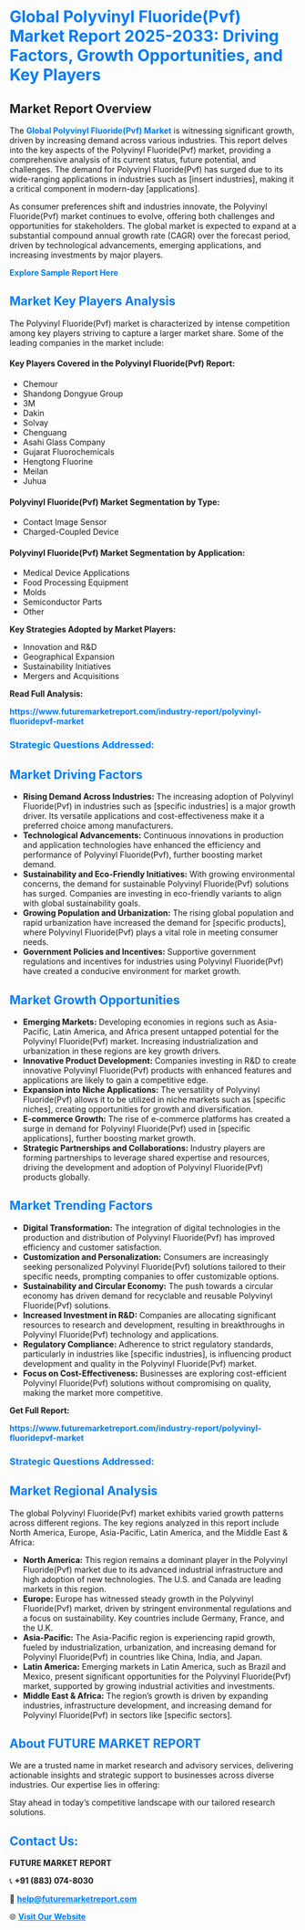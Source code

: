 <h1 style="color: #007BFF;">Global Polyvinyl Fluoride(Pvf) Market Report 2025-2033: Driving Factors, Growth Opportunities, and Key Players</h1>

<section id="overview">
<h2>Market Report Overview</h2>
<p>The <a href="https://www.futuremarketreport.com/industry-report/polyvinyl-fluoridepvf-market" style="color: #007BFF; text-decoration: none;"><strong>Global Polyvinyl Fluoride(Pvf) Market</strong></a> is witnessing significant growth, driven by increasing demand across various industries. This report delves into the key aspects of the Polyvinyl Fluoride(Pvf) market, providing a comprehensive analysis of its current status, future potential, and challenges. The demand for Polyvinyl Fluoride(Pvf) has surged due to its wide-ranging applications in industries such as [insert industries], making it a critical component in modern-day [applications].</p>
<p>As consumer preferences shift and industries innovate, the Polyvinyl Fluoride(Pvf) market continues to evolve, offering both challenges and opportunities for stakeholders. The global market is expected to expand at a substantial compound annual growth rate (CAGR) over the forecast period, driven by technological advancements, emerging applications, and increasing investments by major players.</p>
</section>

<section id="overview">
<p><a href="https://www.futuremarketreport.com/request-sample/reportId=29543" style="color: #007BFF; text-decoration: none;"><strong>Explore Sample Report Here</strong></a></p>
</section>

<section id="key-players">
<h2 style="color: #007BFF;">Market Key Players Analysis</h2>
<p>The Polyvinyl Fluoride(Pvf) market is characterized by intense competition among key players striving to capture a larger market share. Some of the leading companies in the market include:</p>
<h4>Key Players Covered in the Polyvinyl Fluoride(Pvf) Report:</h4>
<ul><li>Chemour</li><li>Shandong Dongyue Group</li><li>3M</li><li>Dakin</li><li>Solvay</li><li>Chenguang</li><li>Asahi Glass Company</li><li>Gujarat Fluorochemicals</li><li>Hengtong Fluorine</li><li>Meilan</li><li>Juhua</li></ul>
<h4>Polyvinyl Fluoride(Pvf) Market Segmentation by Type:</h4>
<ul><li>Contact Image Sensor</li><li>Charged-Coupled Device</li></ul>

<h4>Polyvinyl Fluoride(Pvf) Market Segmentation by Application:</h4>
<ul><li>Medical Device Applications</li><li>Food Processing Equipment</li><li>Molds</li><li>Semiconductor Parts</li><li>Other</li></ul>
<p><strong>Key Strategies Adopted by Market Players:</strong></p>
<ul>
<li>Innovation and R&D</li>
<li>Geographical Expansion</li>
<li>Sustainability Initiatives</li>
<li>Mergers and Acquisitions</li>
</ul>
</section>

<section>
<p><strong>Read Full Analysis: </strong></p><a href="https://www.futuremarketreport.com/industry-report/polyvinyl-fluoridepvf-market" style="color: #007BFF; text-decoration: none;"><strong>https://www.futuremarketreport.com/industry-report/polyvinyl-fluoridepvf-market</strong></a>
<h3 style="color: #007BFF;">Strategic Questions Addressed:</h3>
</section>

<section id="driving-factors">
<h2 style="color: #007BFF;">Market Driving Factors</h2>
<ul>
<li><strong>Rising Demand Across Industries:</strong> The increasing adoption of Polyvinyl Fluoride(Pvf) in industries such as [specific industries] is a major growth driver. Its versatile applications and cost-effectiveness make it a preferred choice among manufacturers.</li>
<li><strong>Technological Advancements:</strong> Continuous innovations in production and application technologies have enhanced the efficiency and performance of Polyvinyl Fluoride(Pvf), further boosting market demand.</li>
<li><strong>Sustainability and Eco-Friendly Initiatives:</strong> With growing environmental concerns, the demand for sustainable Polyvinyl Fluoride(Pvf) solutions has surged. Companies are investing in eco-friendly variants to align with global sustainability goals.</li>
<li><strong>Growing Population and Urbanization:</strong> The rising global population and rapid urbanization have increased the demand for [specific products], where Polyvinyl Fluoride(Pvf) plays a vital role in meeting consumer needs.</li>
<li><strong>Government Policies and Incentives:</strong> Supportive government regulations and incentives for industries using Polyvinyl Fluoride(Pvf) have created a conducive environment for market growth.</li>
</ul>
</section>

<section id="growth-opportunities">
<h2 style="color: #007BFF;">Market Growth Opportunities</h2>
<ul>
<li><strong>Emerging Markets:</strong> Developing economies in regions such as Asia-Pacific, Latin America, and Africa present untapped potential for the Polyvinyl Fluoride(Pvf) market. Increasing industrialization and urbanization in these regions are key growth drivers.</li>
<li><strong>Innovative Product Development:</strong> Companies investing in R&D to create innovative Polyvinyl Fluoride(Pvf) products with enhanced features and applications are likely to gain a competitive edge.</li>
<li><strong>Expansion into Niche Applications:</strong> The versatility of Polyvinyl Fluoride(Pvf) allows it to be utilized in niche markets such as [specific niches], creating opportunities for growth and diversification.</li>
<li><strong>E-commerce Growth:</strong> The rise of e-commerce platforms has created a surge in demand for Polyvinyl Fluoride(Pvf) used in [specific applications], further boosting market growth.</li>
<li><strong>Strategic Partnerships and Collaborations:</strong> Industry players are forming partnerships to leverage shared expertise and resources, driving the development and adoption of Polyvinyl Fluoride(Pvf) products globally.</li>
</ul>
</section>

<section id="trending-factors">
<h2 style="color: #007BFF;">Market Trending Factors</h2>
<ul>
<li><strong>Digital Transformation:</strong> The integration of digital technologies in the production and distribution of Polyvinyl Fluoride(Pvf) has improved efficiency and customer satisfaction.</li>
<li><strong>Customization and Personalization:</strong> Consumers are increasingly seeking personalized Polyvinyl Fluoride(Pvf) solutions tailored to their specific needs, prompting companies to offer customizable options.</li>
<li><strong>Sustainability and Circular Economy:</strong> The push towards a circular economy has driven demand for recyclable and reusable Polyvinyl Fluoride(Pvf) solutions.</li>
<li><strong>Increased Investment in R&D:</strong> Companies are allocating significant resources to research and development, resulting in breakthroughs in Polyvinyl Fluoride(Pvf) technology and applications.</li>
<li><strong>Regulatory Compliance:</strong> Adherence to strict regulatory standards, particularly in industries like [specific industries], is influencing product development and quality in the Polyvinyl Fluoride(Pvf) market.</li>
<li><strong>Focus on Cost-Effectiveness:</strong> Businesses are exploring cost-efficient Polyvinyl Fluoride(Pvf) solutions without compromising on quality, making the market more competitive.</li>
</ul>
</section>

<section>
<p><strong>Get Full Report: </strong></p><a href="https://www.futuremarketreport.com/industry-report/polyvinyl-fluoridepvf-market" style="color: #007BFF; text-decoration: none;"><strong>https://www.futuremarketreport.com/industry-report/polyvinyl-fluoridepvf-market</strong></a>
<h3 style="color: #007BFF;">Strategic Questions Addressed:</h3>
</section>


<section id="regional-analysis">
<h2 style="color: #007BFF;">Market Regional Analysis</h2>
<p>The global Polyvinyl Fluoride(Pvf) market exhibits varied growth patterns across different regions. The key regions analyzed in this report include North America, Europe, Asia-Pacific, Latin America, and the Middle East & Africa:</p>
<ul>
<li><strong>North America:</strong> This region remains a dominant player in the Polyvinyl Fluoride(Pvf) market due to its advanced industrial infrastructure and high adoption of new technologies. The U.S. and Canada are leading markets in this region.</li>
<li><strong>Europe:</strong> Europe has witnessed steady growth in the Polyvinyl Fluoride(Pvf) market, driven by stringent environmental regulations and a focus on sustainability. Key countries include Germany, France, and the U.K.</li>
<li><strong>Asia-Pacific:</strong> The Asia-Pacific region is experiencing rapid growth, fueled by industrialization, urbanization, and increasing demand for Polyvinyl Fluoride(Pvf) in countries like China, India, and Japan.</li>
<li><strong>Latin America:</strong> Emerging markets in Latin America, such as Brazil and Mexico, present significant opportunities for the Polyvinyl Fluoride(Pvf) market, supported by growing industrial activities and investments.</li>
<li><strong>Middle East & Africa:</strong> The region’s growth is driven by expanding industries, infrastructure development, and increasing demand for Polyvinyl Fluoride(Pvf) in sectors like [specific sectors].</li>
</ul>
</section>

<footer>
<h2 style="color: #007BFF;">About FUTURE MARKET REPORT</h2>
<p>We are a trusted name in market research and advisory services, delivering actionable insights and strategic support to businesses across diverse industries. Our expertise lies in offering:</p>

<p>Stay ahead in today’s competitive landscape with our tailored research solutions.</p>

<h2 style="color: #007BFF;">Contact Us:</h2>
<p><strong>FUTURE MARKET REPORT</strong></p>
<p>📞 <strong>+91 (883) 074-8030</strong></p>
<p>📧 <strong><a href="mailto:help@futuremarketreport.com" style="color: #007BFF;">help@futuremarketreport.com</a></strong></p>
<p>🌐 <strong><a href="https://www.futuremarketreport.com/" style="color: #007BFF;">Visit Our Website</a></strong></p>
</footer>